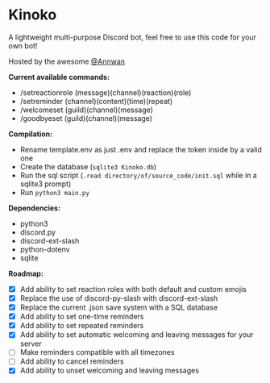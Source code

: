 # Kinoko
A lightweight multi-purpose Discord bot, feel free to use this code for your own bot!

Hosted by the awesome [@Annwan](https://github.com/Annwan)

**Current available commands:**
- /setreactionrole (message)(channel)(reaction)(role)
- /setreminder (channel)(content)(time)(repeat)
- /welcomeset (guild)(channel)(message)
- /goodbyeset (guild)(channel)(message)

**Compilation:**
- Rename template.env as just .env and replace the token inside by a valid one
- Create the database (```sqlite3 Kinoko.db```)
- Run the sql script (```.read directory/of/source_code/init.sql``` while in a sqlite3 prompt)
- Run ```python3 main.py```

**Dependencies:**
- python3
- discord.py 
- discord-ext-slash
- python-dotenv
- sqlite

**Roadmap:**
- [x] Add ability to set reaction roles with both default and custom emojis  
- [x] Replace the use of discord-py-slash with discord-ext-slash 
- [x] Replace the current .json save system with a SQL database
- [x] Add ability to set one-time reminders 
- [X] Add ability to set repeated reminders
- [X] Add ability to set automatic welcoming and leaving messages for your server
- [ ] Make reminders compatible with all timezones
- [ ] Add ability to cancel reminders
- [X] Add ability to unset welcoming and leaving messages
